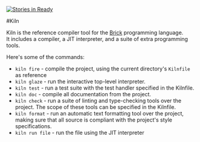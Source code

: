 [![Stories in Ready](https://badge.waffle.io/brick-lang/kiln.png?label=ready)](https://waffle.io/brick-lang/kiln)  

#Kiln


Kiln is the reference compiler tool for the [Brick](https://github.com/brick-lang/brick-lang) programming language.  
It includes a compiler, a JIT interpreter, and a suite of extra programming tools.

Here's some of the commands:  
* `kiln fire` - compile the project, using the current directory's `Kilnfile` as reference
* `kiln glaze` - run the interactive top-level interpreter. 
* `kiln test` - run a test suite with the test handler specified in the Kilnfile.
* `kiln doc` - compile all documentation from the project.
* `kiln check` - run a suite of linting and type-checking tools over the project. The scope of these tools can be specified in the Kilnfile.
* `kiln format` - run an automatic text formatting tool over the project, making sure that all source is compliant with the project's style specifications.
* `kiln run file` - run the file using the JIT interpreter

